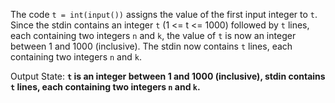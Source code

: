 The code `t = int(input())` assigns the value of the first input integer to `t`. Since the stdin contains an integer `t` (1 <= t <= 1000) followed by `t` lines, each containing two integers `n` and `k`, the value of `t` is now an integer between 1 and 1000 (inclusive). The stdin now contains `t` lines, each containing two integers `n` and `k`.

Output State: **`t` is an integer between 1 and 1000 (inclusive), stdin contains `t` lines, each containing two integers `n` and `k`.**
